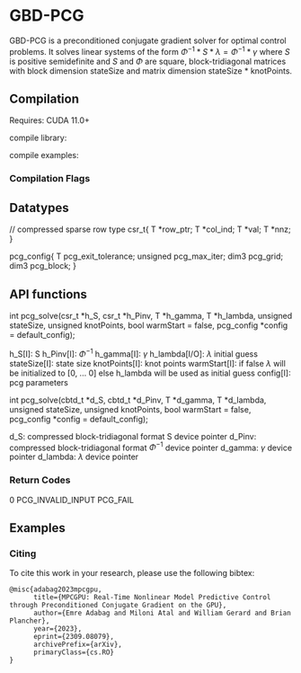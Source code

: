 # GBD-PCG
GBD-PCG is a preconditioned conjugate gradient solver for optimal control problems. It solves linear systems of the form $\Phi^{-1} * S * \lambda = \Phi^{-1} * \gamma$ where $S$ is positive semidefinite and $S$ and $\Phi$ are square, block-tridiagonal matrices with block dimension stateSize and matrix dimension stateSize * knotPoints.

## Compilation
Requires: CUDA 11.0+

compile library:

compile examples:

### Compilation Flags

## Datatypes
// compressed sparse row type
csr_t<typename T>{
    T *row_ptr;
    T *col_ind;
    T *val;
    T *nnz;
}

pcg_config<typename T>{
    T pcg_exit_tolerance;
    unsigned pcg_max_iter;
    dim3 pcg_grid;
    dim3 pcg_block;
}

## API functions
int pcg_solve<typename T>(csr_t<T> *h_S, csr_t<T> *h_Pinv, T *h_gamma, T *h_lambda, unsigned stateSize, unsigned knotPoints, bool warmStart = false, pcg_config *config = default_config);

h_S[I]: S
h_Pinv[I]: $\Phi^{-1}$
h_gamma[I]: $\gamma$
h_lambda[I/O]: $\lambda$ initial guess
stateSize[I]: state size
knotPoints[I]: knot points
warmStart[I]: if false $\lambda$ will be initialized to [0, ... 0] else h_lambda will be used as initial guess
config[I]: pcg parameters


int pcg_solve<typename T>(cbtd_t *d_S, cbtd_t *d_Pinv, T *d_gamma, T *d_lambda, unsigned stateSize, unsigned knotPoints, bool warmStart = false, pcg_config *config = default_config);

d_S: compressed block-tridiagonal format S device pointer
d_Pinv: compressed block-tridiagonal format $\Phi^{-1}$ device pointer
d_gamma: $\gamma$ device pointer
d_lambda: $\lambda$ device pointer


### Return Codes
0
PCG_INVALID_INPUT
PCG_FAIL

## Examples

### Citing
To cite this work in your research, please use the following bibtex:
```
@misc{adabag2023mpcgpu,
      title={MPCGPU: Real-Time Nonlinear Model Predictive Control through Preconditioned Conjugate Gradient on the GPU}, 
      author={Emre Adabag and Miloni Atal and William Gerard and Brian Plancher},
      year={2023},
      eprint={2309.08079},
      archivePrefix={arXiv},
      primaryClass={cs.RO}
}
```
